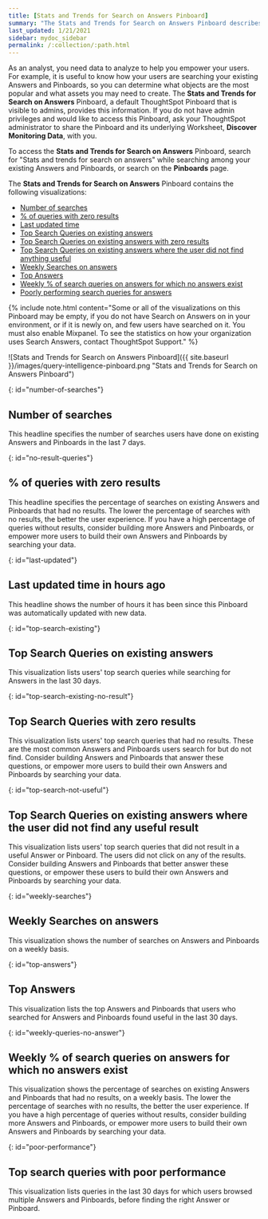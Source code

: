 ```yaml
---
title: [Stats and Trends for Search on Answers Pinboard]
summary: "The Stats and Trends for Search on Answers Pinboard describes how users are searching for existing Answers and Pinboards. It specifies what users are searching for, where users are successful, and where they are not."
last_updated: 1/21/2021
sidebar: mydoc_sidebar
permalink: /:collection/:path.html
---
```


As an analyst, you need data to analyze to help you empower your users. For example, it is useful to know how your users are searching your existing Answers and Pinboards, so you can determine what objects are the most popular and what assets you may need to create. The **Stats and Trends for Search on Answers** Pinboard, a default ThoughtSpot Pinboard that is visible to admins, provides this information. If you do not have admin privileges and would like to access this Pinboard, ask your ThoughtSpot administrator to share the Pinboard and its underlying Worksheet, **Discover Monitoring Data**, with you.

To access the **Stats and Trends for Search on Answers** Pinboard, search for "Stats and trends for search on answers" while searching among your existing Answers and Pinboards, or search on the **Pinboards** page.

The **Stats and Trends for Search on Answers** Pinboard contains the following visualizations:
- [Number of searches](#number-of-searches)
- [% of queries with zero results](#no-result-queries)
- [Last updated time](#last-updated)
- [Top Search Queries on existing answers](#top-search-existing)
- [Top Search Queries on existing answers with zero results](#top-search-existing-no-result)
- [Top Search Queries on existing answers where the user did not find anything useful](#top-search-not-useful)
- [Weekly Searches on answers](#weekly-searches)
- [Top Answers](#top-answers)
- [Weekly % of search queries on answers for which no answers exist](#weekly-queries-no-answer)
- [Poorly performing search queries for answers](#poor-performance)

{% include note.html content="Some or all of the visualizations on this Pinboard may be empty, if you do not have Search on Answers on in your environment, or if it is newly on, and few users have searched on it. You must also enable Mixpanel. To see the statistics on how your organization uses Search Answers, contact ThoughtSpot Support." %}

![Stats and Trends for Search on Answers Pinboard]({{ site.baseurl }}/images/query-intelligence-pinboard.png "Stats and Trends for Search on Answers Pinboard")

{: id="number-of-searches"}
## Number of searches
This headline specifies the number of searches users have done on existing Answers and Pinboards in the last 7 days.

{: id="no-result-queries"}
## % of queries with zero results
This headline specifies the percentage of searches on existing Answers and Pinboards that had no results. The lower the percentage of searches with no results, the better the user experience. If you have a high percentage of queries without results, consider building more Answers and Pinboards, or empower more users to build their own Answers and Pinboards by searching your data.

{: id="last-updated"}
## Last updated time in hours ago
This headline shows the number of hours it has been since this Pinboard was automatically updated with new data.

{: id="top-search-existing"}
## Top Search Queries on existing answers
This visualization lists users' top search queries while searching for Answers in the last 30 days.

{: id="top-search-existing-no-result"}
## Top Search Queries with zero results
This visualization lists users' top search queries that had no results. These are the most common Answers and Pinboards users search for but do not find. Consider building Answers and Pinboards that answer these questions, or empower more users to build their own Answers and Pinboards by searching your data.

{: id="top-search-not-useful"}
## Top Search Queries on existing answers where the user did not find any useful result
This visualization lists users' top search queries that did not result in a useful Answer or Pinboard. The users did not click on any of the results. Consider building Answers and Pinboards that better answer these questions, or empower these users to build their own Answers and Pinboards by searching your data.

{: id="weekly-searches"}
## Weekly Searches on answers
This visualization shows the number of searches on Answers and Pinboards on a weekly basis.

{: id="top-answers"}
## Top Answers
This visualization lists the top Answers and Pinboards that users who searched for Answers and Pinboards found useful in the last 30 days.

{: id="weekly-queries-no-answer"}
## Weekly % of search queries on answers for which no answers exist
This visualization shows the percentage of searches on existing Answers and Pinboards that had no results, on a weekly basis. The lower the percentage of searches with no results, the better the user experience. If you have a high percentage of queries without results, consider building more Answers and Pinboards, or empower more users to build their own Answers and Pinboards by searching your data.

{: id="poor-performance"}
## Top search queries with poor performance
This visualization lists queries in the last 30 days for which users browsed multiple Answers and Pinboards, before finding the right Answer or Pinboard.
